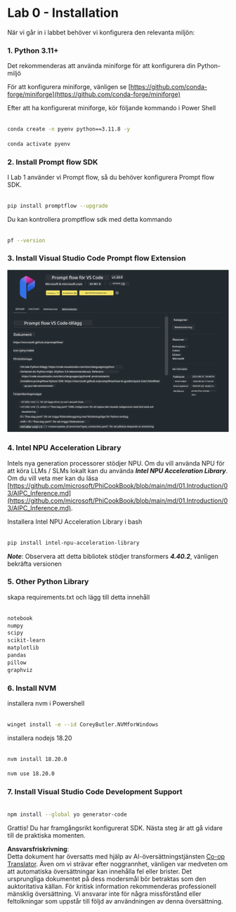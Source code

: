 <!--
CO_OP_TRANSLATOR_METADATA:
{
  "original_hash": "a4ef39027902e82f2c33d568d2a2259a",
  "translation_date": "2025-05-09T19:19:49+00:00",
  "source_file": "md/02.Application/02.Code/Phi3/VSCodeExt/HOL/AIPC/01.Installations.md",
  "language_code": "sv"
}
-->
# **Lab 0 - Installation**

När vi går in i labbet behöver vi konfigurera den relevanta miljön:


### **1. Python 3.11+**

Det rekommenderas att använda miniforge för att konfigurera din Python-miljö

För att konfigurera miniforge, vänligen se [https://github.com/conda-forge/miniforge](https://github.com/conda-forge/miniforge)

Efter att ha konfigurerat miniforge, kör följande kommando i Power Shell

```bash

conda create -n pyenv python==3.11.8 -y

conda activate pyenv

```


### **2. Install Prompt flow SDK**

I Lab 1 använder vi Prompt flow, så du behöver konfigurera Prompt flow SDK.

```bash

pip install promptflow --upgrade

```

Du kan kontrollera promptflow sdk med detta kommando


```bash

pf --version

```

### **3. Install Visual Studio Code Prompt flow Extension**

![pf](../../../../../../../../../translated_images/pf_ext.fa065f22e1ee3e67157662d8be5241f346ddd83744045e3406d92b570e8d8b36.sv.png)


### **4. Intel NPU Acceleration Library**

Intels nya generation processorer stödjer NPU. Om du vill använda NPU för att köra LLMs / SLMs lokalt kan du använda ***Intel NPU Acceleration Library***. Om du vill veta mer kan du läsa [https://github.com/microsoft/PhiCookBook/blob/main/md/01.Introduction/03/AIPC_Inference.md](https://github.com/microsoft/PhiCookBook/blob/main/md/01.Introduction/03/AIPC_Inference.md).

Installera Intel NPU Acceleration Library i bash


```bash

pip install intel-npu-acceleration-library

```

***Note***: Observera att detta bibliotek stödjer transformers ***4.40.2***, vänligen bekräfta versionen


### **5. Other Python Library**


skapa requirements.txt och lägg till detta innehåll

```txt

notebook
numpy 
scipy 
scikit-learn 
matplotlib 
pandas 
pillow 
graphviz

```


### **6. Install NVM**

installera nvm i Powershell 


```bash

winget install -e --id CoreyButler.NVMforWindows

```

installera nodejs 18.20


```bash

nvm install 18.20.0

nvm use 18.20.0

```

### **7. Install Visual Studio Code Development Support**


```bash

npm install --global yo generator-code

```

Grattis! Du har framgångsrikt konfigurerat SDK. Nästa steg är att gå vidare till de praktiska momenten.

**Ansvarsfriskrivning**:  
Detta dokument har översatts med hjälp av AI-översättningstjänsten [Co-op Translator](https://github.com/Azure/co-op-translator). Även om vi strävar efter noggrannhet, vänligen var medveten om att automatiska översättningar kan innehålla fel eller brister. Det ursprungliga dokumentet på dess modersmål bör betraktas som den auktoritativa källan. För kritisk information rekommenderas professionell mänsklig översättning. Vi ansvarar inte för några missförstånd eller feltolkningar som uppstår till följd av användningen av denna översättning.